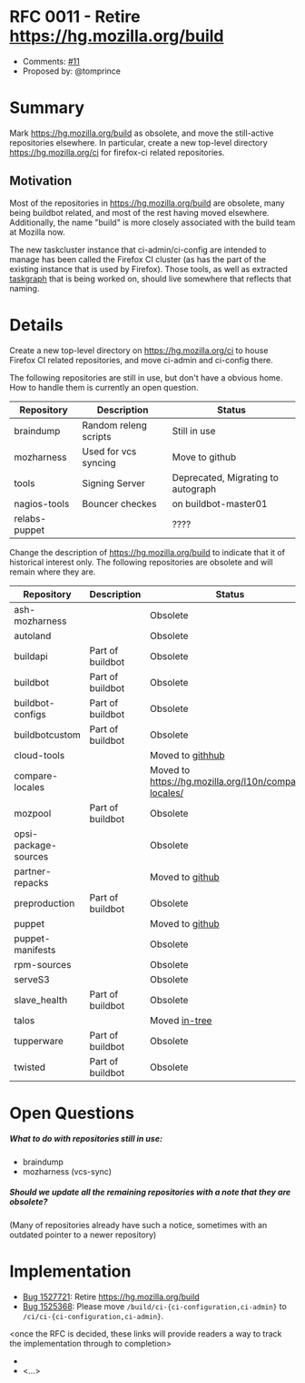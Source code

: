 # RFC 0011 - Retire https://hg.mozilla.org/build
* Comments: [#11](https://api.github.com/repos/mozilla-releng/releng-rfcs/issues/11>)
* Proposed by: @tomprince

# Summary

Mark https://hg.mozilla.org/build as obsolete, and move the still-active repositories elsewhere.
In particular, create a new top-level directory https://hg.mozilla.org/ci for firefox-ci related
repositories.

## Motivation

Most of the repositories in https://hg.mozilla.org/build are obsolete,
many being buildbot related, and most of the rest having moved elsewhere.
Additionally, the name "build" is more closely associated with the build team at Mozilla now.

The new taskcluster instance that ci-admin/ci-config are intended to manage has
been called the Firefox CI cluster (as has the part of the existing instance
that is used by Firefox). Those tools, as well as
extracted [taskgraph](https://bugzilla.mozilla.org/show_bug.cgi?id=1252144)
that is being worked on, should live somewhere that reflects that naming.


# Details

Create a new top-level directory on https://hg.mozilla.org/ci to house Firefox CI
related repositories, and move ci-admin and ci-config there.

The following repositories are still in use, but don't have a obvious home. How to handle them is currently an open question.

|Repository|Description|Status|
|----------|-----------|------|
|braindump|Random releng scripts|Still in use|
|mozharness|Used for vcs syncing|Move to github|
|tools|Signing Server|Deprecated, Migrating to autograph|
|nagios-tools|Bouncer checkes|on buildbot-master01|
|relabs-puppet| |????|

Change the description of https://hg.mozilla.org/build to indicate that it of historical interest only.
The following repositories are obsolete and will remain where they are.

|Repository|Description|Status|
|----------|-----------|------|
|ash-mozharness| |Obsolete |
|autoland| |Obsolete|
|buildapi|Part of buildbot|Obsolete|
|buildbot|Part of buildbot|Obsolete|
|buildbot-configs|Part of buildbot|Obsolete|
|buildbotcustom|Part of buildbot|Obsolete|
|cloud-tools| |Moved to [githhub](https://github.com/mozilla-releng/build-cloud-tools)||
|compare-locales| |Moved to https://hg.mozilla.org/l10n/compare-locales/|
|mozpool|Part of buildbot|Obsolete|
|opsi-package-sources| |Obsolete|
|partner-repacks| |Moved to [github](https://github.com/mozilla-partners)|
|preproduction|Part of buildbot|Obsolete|
|puppet| |Moved to [github](https://github.com/mozilla-releng/build-puppet)|
|puppet-manifests| |Obsolete|
|rpm-sources| |Obsolete|
|serveS3| |Obsolete|
|slave_health|Part of buildbot|Obsolete|
|talos| |Moved [in-tree](https://hg.mozilla.org/mozilla-central/file/tip/testing/talos)|
|tupperware|Part of buildbot|Obsolete|
|twisted|Part of buildbot|Obsolete

# Open Questions

##### What to do with repositories still in use:
- braindump
- mozharness (vcs-sync)

##### Should we update all the remaining repositories with a note that they are obsolete?
(Many of repositories already have such a notice, sometimes with an outdated pointer to a newer repository)

# Implementation

* [Bug 1527721](https://bugzilla.mozilla.org/show_bug.cgi?id=1527721): Retire https://hg.mozilla.org/build
* [Bug 1525368](https://bugzilla.mozilla.org/show_bug.cgi?id=1525368): Please move `/build/ci-{ci-configuration,ci-admin}` to `/ci/ci-{ci-configuration,ci-admin}`.

<once the RFC is decided, these links will provide readers a way to track the
implementation through to completion>

* <link to tracker bug, issue, etc.>
* <...>

